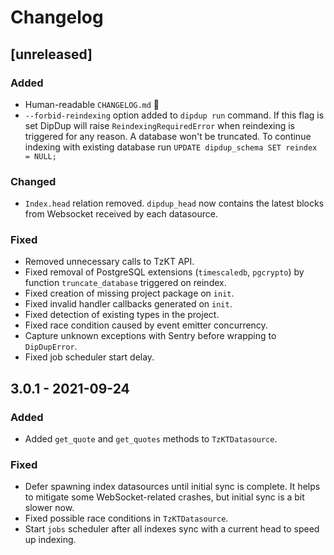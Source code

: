 # Changelog

## [unreleased]

### Added

* Human-readable `CHANGELOG.md` 🕺
* `--forbid-reindexing` option added to `dipdup run` command. If this flag is set DipDup will raise `ReindexingRequiredError` when reindexing is triggered for any reason. A database won't be truncated. To continue indexing with existing database run `UPDATE dipdup_schema SET reindex = NULL;`

### Changed

* `Index.head` relation removed. `dipdup_head` now contains the latest blocks from Websocket received by each datasource.

### Fixed

* Removed unnecessary calls to TzKT API.
* Fixed removal of PostgreSQL extensions (`timescaledb`, `pgcrypto`) by function `truncate_database` triggered on reindex.
* Fixed creation of missing project package on `init`.
* Fixed invalid handler callbacks generated on `init`.
* Fixed detection of existing types in the project.
* Fixed race condition caused by event emitter concurrency.
* Capture unknown exceptions with Sentry before wrapping to `DipDupError`.
* Fixed job scheduler start delay.

## 3.0.1 - 2021-09-24

### Added

* Added `get_quote` and `get_quotes` methods to `TzKTDatasource`.

### Fixed

* Defer spawning index datasources until initial sync is complete. It helps to mitigate some WebSocket-related crashes, but initial sync is a bit slower now.
* Fixed possible race conditions in `TzKTDatasource`.
* Start `jobs` scheduler after all indexes sync with a current head to speed up indexing.
